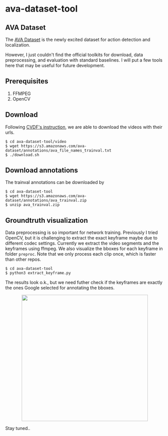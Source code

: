 # ava-dataset-tool

## AVA Dataset
The [AVA Dataset](https://research.google.com/ava/) is the newly excited dataset for action detection and localization.

However, I just couldn't find the official toolkits for download, data preprocessing, and evaluation with standard baselines. I will put a few tools here that may be useful for future development. 

## Prerequisites
1. FFMPEG
2. OpenCV

## Download
Following [CVDF's instruction](https://github.com/cvdfoundation/ava-dataset), we are able to download the videos with their urls.

    $ cd ava-dataset-tool/video
    $ wget https://s3.amazonaws.com/ava-dataset/annotations/ava_file_names_trainval.txt
    $ ./download.sh

## Download annotations
The trainval annotations can be downloaded by

    $ cd ava-dataset-tool
    $ wget https://s3.amazonaws.com/ava-dataset/annotations/ava_trainval.zip
    $ unzip ava_trainval.zip

## Groundtruth visualization
Data preprocessing is so important for network training. Previously I tried OpenCV, but it is challenging to extract the exact keyframe maybe due to different codec settings. Currently we extract the video segments and the keyframes using ffmpeg. We also visualize the bboxes for each keyframe in folder `preproc`. Note that we only process each clip once, which is faster than other repos.

    $ cd ava-dataset-tool
    $ python3 extract_keyframe.py

The results look o.k., but we need futher check if the keyframes are exactly the ones Google selected for annotating the bboxes.

<p align="center">
<img src="https://github.com/kevinlin311tw/ava-dataset-tool/blob/master/sample_bbox.jpg", width="400">
</p>

Stay tuned..

